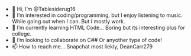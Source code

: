 - 👋 Hi, I’m @Tablesiderug16
- 👀 I’m interested in coding/programming, but I enjoy listening to music. While going out when I can. But I mostly work.
- 🌱 I’m currently learning HTML Code... Boring but its interesting plus for college.
- 💞️ I’m looking to collaborate on C## Or anyother type of code!
- 📫 How to reach me... Snapchat most liekly, DeanCarr279


